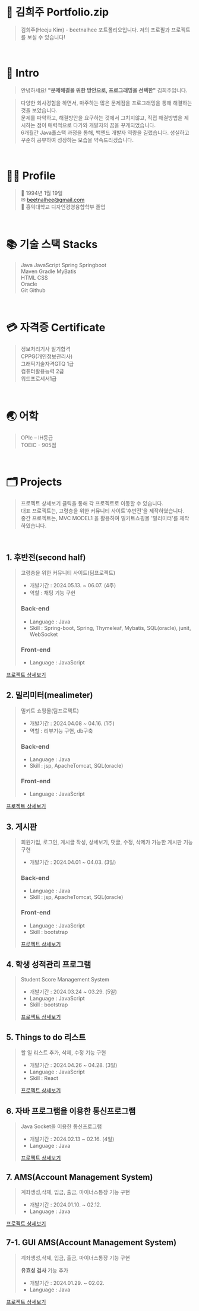 # 📑 김희주 Portfolio.zip

> 김희주(Heeju Kim) - beetnalhee 포트폴리오입니다.
> 저의 프로필과 프로젝트를 보실 수 있습니다!
</br>


# 👋 Intro
> 안녕하세요! **"문제해결을 위한 방안으로, 프로그래밍을 선택한"** 김희주입니다.

> 다양한 회사경험을 하면서, 마주하는 많은 문제점을 프로그래밍을 통해 해결하는 것을 보았습니다.</br>
> 문제를 파악하고, 해결방안을 요구하는 것에서 그치지않고, 직접 해결방법을 제시하는 점이 매력적으로 다가와 개발자의 꿈을 꾸게되었습니다.</br>
> 6개월간 Java풀스택 과정을 통해, 백엔드 개발자 역량을 길렀습니다. 성실하고 꾸준히 공부하여 성장하는 모습을 약속드리겠습니다.

</br>

# 👨‍💻 Profile
> 📅 1994년 1월 19일</br>
> ✉ beetnalhee@gmail.com</br>
> 🏫 홍익대학교 디자인경영융합학부 졸업</br>

</br>

# 📚 기술 스택 Stacks
> Java JavaScript Spring Springboot </br>
> Maven Gradle MyBatis</br>
> HTML CSS </br>
> Oracle </br>
> Git Github</br>
 </br>

# 💳 자격증 **Certificate**
> 정보처리기사 필기합격</br>
> CPPG(개인정보관리사)</br>
> 그래픽기술자격GTQ 1급</br>
> 컴퓨터활용능력 2급</br>
> 워드프로세서1급</br>
</br>

# 🌏 어학 
> OPIc – IH등급</br>
> TOEIC - 905점</br>
</br>


# 🗂 Projects
> 프로젝트 상세보기 클릭을 통해 각 프로젝트로 이동할 수 있습니다. </br>
> 대표 프로젝트는, 고령층을 위한 커뮤니티 사이트'후반전'을 제작하였습니다. </br>
> 중간 프로젝트는, MVC MODEL1 을 활용하여 밀키트쇼핑몰 '밀리미터'를 제작하였습니다. </br>
> 
</br>

## 1. 후반전(second half)
> 고령층을 위한 커뮤니티 사이트(팀프로젝트)
>  * 개발기간 : 2024.05.13. ~ 06.07. (4주)
>  * 역할 : 채팅 기능 구현
> ### Back-end
>  * Language : Java
>  * Skill : Spring-boot, Spring, Thymeleaf, Mybatis, SQL(oracle), junit, WebSocket
> ### Front-end
>  * Language : JavaScript
> 
[프로젝트 상세보기](https://github.com/beetnalhee/project_secondHalf "project_secondHalf")

## 2. 밀리미터(mealimeter)
> 밀키트 쇼핑몰(팀프로젝트)
>  * 개발기간 : 2024.04.08 ~ 04.16. (1주)
>  * 역할 : 리뷰기능 구현, db구축 
> ### Back-end
>  * Language : Java
>  * Skill : jsp, ApacheTomcat, SQL(oracle)
> ### Front-end
>  * Language : JavaScript
> 
[프로젝트 상세보기](https://github.com/beetnalhee/mealimeter_shopping_mall "mealimeter")

## 3. 게시판
> 회원가입, 로그인, 게시글 작성, 상세보기, 댓글, 수정, 삭제가 가능한 게시판 기능 구현 
>  * 개발기간 : 2024.04.01 ~ 04.03. (3일)
> ### Back-end
>  * Language : Java
>  * Skill : jsp, ApacheTomcat, SQL(oracle)
> ### Front-end
>  * Language : JavaScript
>  * Skill : bootstrap
>
> [프로젝트 상세보기](https://github.com/beetnalhee/board "board")


## 4. 학생 성적관리 프로그램 
> Student Score Management System
>  * 개발기간 : 2024.03.24 ~ 03.29. (5일)
>  * Language : JavaScript
>  * Skill : bootstrap
>
> [프로젝트 상세보기](https://github.com/beetnalhee/Student_Management_System  "sms")
  
## 5. Things to do 리스트 
> 할 일 리스트 추가, 삭제, 수정 기능 구현
>  * 개발기간 : 2024.04.26 ~ 04.28. (3일)
>  * Language : JavaScript
>  * Skill : React
>
> [프로젝트 상세보기](https://github.com/beetnalhee/TODO  "TODO_list")

## 6. 자바 프로그램을 이용한 통신프로그램 
> Java Socket을 이용한 통신프로그램
>  * 개발기간 : 2024.02.13 ~ 02.16. (4일)
>  * Language : Java
>
> [프로젝트 상세보기](https://github.com/beetnalhee/Java_Socket  "Java_Socket")

## 7. AMS(Account Management System)
> 계좌생성,삭제, 입금, 출금, 마이너스통장 기능 구현 
>  * 개발기간 : 2024.01.10. ~ 02.12.
>  * Language : Java
>
[프로젝트 상세보기](https://github.com/beetnalhee/AMS  "AMS portfolio")

## 7-1. GUI AMS(Account Management System) 
> 계좌생성,삭제, 입금, 출금, 마이너스통장 기능 구현
> 
> **유효성 검사** 기능 추가 
>  * 개발기간 : 2024.01.29. ~ 02.02.
>  * Language : Java
> 
[프로젝트 상세보기](https://github.com/beetnalhee/AMS_GUI "AMSGUI portfolio")

